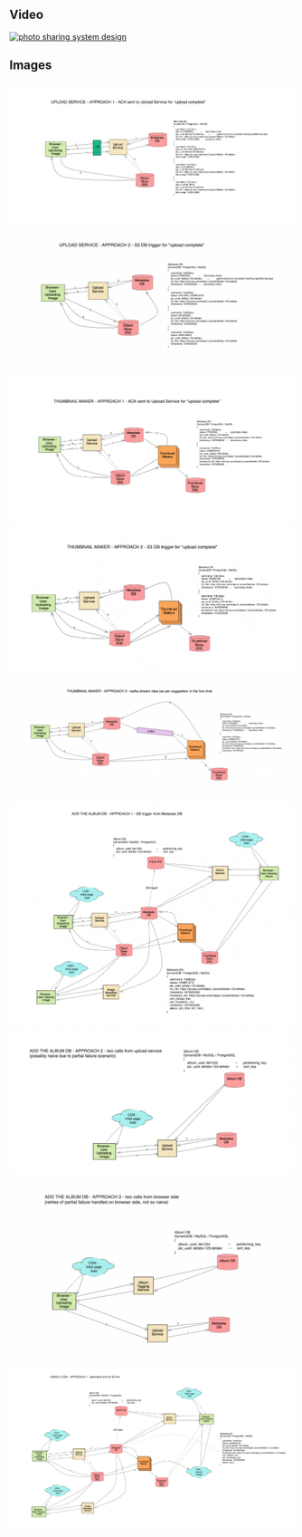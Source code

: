

## Video

[![photo sharing system design](https://img.youtube.com/vi/fuYtpnH4knI/hqdefault.jpg)](https://www.youtube.com/watch?v=fuYtpnH4knI)


## Images

<img src="images/pic_1.png" alt="photo sharing system design">

<img src="images/pic_2.png" alt="photo sharing system design">

<img src="images/pic_3.png" alt="photo sharing system design">

<img src="images/pic_4.png" alt="photo sharing system design">

<img src="images/pic_5.png" alt="photo sharing system design">

<img src="images/pic_6.png" alt="photo sharing system design">

<img src="images/pic_7.png" alt="photo sharing system design">

<img src="images/pic_8.png" alt="photo sharing system design">

<img src="images/pic_9.png" alt="photo sharing system design">

